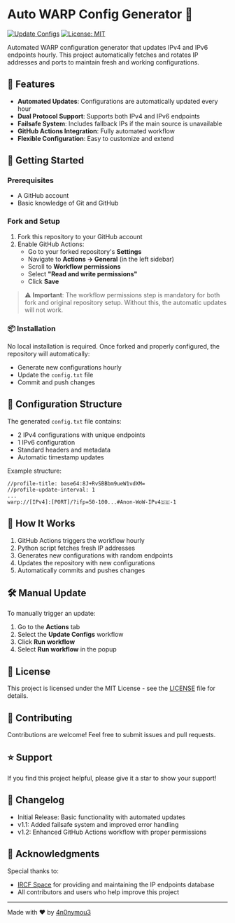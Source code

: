 # Auto WARP Config Generator 🔄

[![Update Configs](https://github.com/4n0nymou3/auto-warp-config/actions/workflows/update-configs.yml/badge.svg)](https://github.com/4n0nymou3/auto-warp-config/actions/workflows/update-configs.yml)
[![License: MIT](https://img.shields.io/badge/License-MIT-yellow.svg)](https://opensource.org/licenses/MIT)

Automated WARP configuration generator that updates IPv4 and IPv6 endpoints hourly. This project automatically fetches and rotates IP addresses and ports to maintain fresh and working configurations.

## 🌟 Features

- **Automated Updates**: Configurations are automatically updated every hour
- **Dual Protocol Support**: Supports both IPv4 and IPv6 endpoints
- **Failsafe System**: Includes fallback IPs if the main source is unavailable
- **GitHub Actions Integration**: Fully automated workflow
- **Flexible Configuration**: Easy to customize and extend

## 🚀 Getting Started

### Prerequisites

- A GitHub account
- Basic knowledge of Git and GitHub

### Fork and Setup

1. Fork this repository to your GitHub account
2. Enable GitHub Actions:
   - Go to your forked repository's **Settings**
   - Navigate to **Actions → General** (in the left sidebar)
   - Scroll to **Workflow permissions**
   - Select **"Read and write permissions"**
   - Click **Save**

> ⚠️ **Important**: The workflow permissions step is mandatory for both fork and original repository setup. Without this, the automatic updates will not work.

### 📦 Installation

No local installation is required. Once forked and properly configured, the repository will automatically:
- Generate new configurations hourly
- Update the `config.txt` file
- Commit and push changes

## 🔧 Configuration Structure

The generated `config.txt` file contains:
- 2 IPv4 configurations with unique endpoints
- 1 IPv6 configuration
- Standard headers and metadata
- Automatic timestamp updates

Example structure:
```plaintext
//profile-title: base64:8J+RvSBBbm9ueW1vdXM=
//profile-update-interval: 1
...
warp://[IPv4]:[PORT]/?ifp=50-100...#Anon-WoW-IPv4🇩🇪-1
```

## 🔄 How It Works

1. GitHub Actions triggers the workflow hourly
2. Python script fetches fresh IP addresses
3. Generates new configurations with random endpoints
4. Updates the repository with new configurations
5. Automatically commits and pushes changes

## 🛠️ Manual Update

To manually trigger an update:
1. Go to the **Actions** tab
2. Select the **Update Configs** workflow
3. Click **Run workflow**
4. Select **Run workflow** in the popup

## 📝 License

This project is licensed under the MIT License - see the [LICENSE](LICENSE) file for details.

## 🤝 Contributing

Contributions are welcome! Feel free to submit issues and pull requests.

## ⭐ Support

If you find this project helpful, please give it a star to show your support!

## 📜 Changelog

- Initial Release: Basic functionality with automated updates
- v1.1: Added failsafe system and improved error handling
- v1.2: Enhanced GitHub Actions workflow with proper permissions

## 🙏 Acknowledgments

Special thanks to:
- [IRCF Space](https://github.com/ircfspace) for providing and maintaining the IP endpoints database
- All contributors and users who help improve this project

---
Made with ❤️ by [4n0nymou3](https://github.com/4n0nymou3)